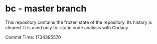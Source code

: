 # bc - master branch

This repository contains the frozen state of the repository.
Its history is cleared. It is used only for static code
analysis with Codacy.

Commit Time: 1734395570